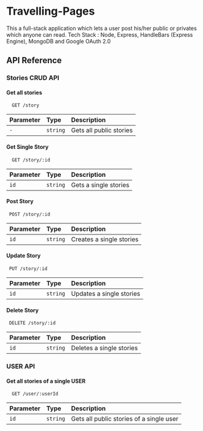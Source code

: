 
# Travelling-Pages

This a full-stack application which lets a user post his/her public or privates which anyone can read.
Tech Stack : Node, Express, HandleBars (Express Engine), MongoDB and Google OAuth 2.0


## API Reference

### Stories CRUD API

#### Get all stories

```http
  GET /story
```

| Parameter | Type     | Description                |
| :-------- | :------- | :------------------------- |
| `-` | `string` | Gets all public stories |

#### Get Single Story

```http
  GET /story/:id
```

| Parameter | Type     | Description                       |
| :-------- | :------- | :-------------------------------- |
| `id`      | `string` | Gets a single stories

#### Post Story

```http
 POST /story/:id
```

| Parameter | Type     | Description                       |
| :-------- | :------- | :-------------------------------- |
| `id`      | `string` | Creates a single stories

#### Update Story

```http
 PUT /story/:id
```

| Parameter | Type     | Description                       |
| :-------- | :------- | :-------------------------------- |
| `id`      | `string` | Updates a single stories

#### Delete Story

```http
 DELETE /story/:id
```

| Parameter | Type     | Description                       |
| :-------- | :------- | :-------------------------------- |
| `id`      | `string` | Deletes a single stories


### USER API

#### Get all stories of a single USER

```http
  GET /user/:userId
```

| Parameter | Type     | Description                |
| :-------- | :------- | :------------------------- |
| `id` | `string` | Gets all public stories of a single user |
